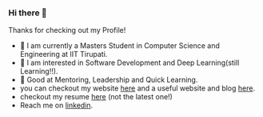### Hi there 👋

Thanks for checking out my Profile!

 - 🔭 I am currently a Masters Student in Computer Science and Engineering at IIT Tirupati.
 - 🔭 I am interested in Software Development and Deep Learning(still Learning!!).
 - 🔭 Good at Mentoring, Leadership and Quick Learning.
 - you can checkout my website [here](https://bharathbrothers.github.io/) and a useful website and blog [here](https://starksources.github.io/myblog/).
 - checkout my resume [here](https://bharathbrothers.github.io/resume/) (not the latest one!)
 - Reach me on [linkedin](https://www.linkedin.com/in/bharath-kumar-goud/).  


<!--
**Bharathbrothers/bharathbrothers** is a ✨ _special_ ✨ repository because its `README.md` (this file) appears on your GitHub profile.

Here are some ideas to get you started:

- 🔭 I’m currently working on ...
- 🌱 I’m currently learning ...
- 👯 I’m looking to collaborate on ...
- 🤔 I’m looking for help with ...
- 💬 Ask me about ...
- 📫 How to reach me: ...
- 😄 Pronouns: ...
- ⚡ Fun fact: ...
-->
